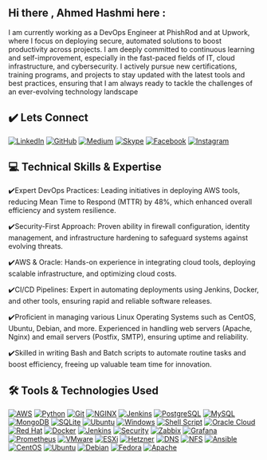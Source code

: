 ## Hi there , Ahmed Hashmi here :

I am currently working as a DevOps Engineer at PhishRod and at Upwork, where I focus on deploying secure, automated solutions to boost productivity across projects. I am deeply committed to continuous learning and self-improvement, especially in the fast-paced fields of IT, cloud infrastructure, and cybersecurity. I actively pursue new certifications, training programs, and projects to stay updated with the latest tools and best practices, ensuring that I am always ready to tackle the challenges of an ever-evolving technology landscape

## ✔️ Lets Connect

[![LinkedIn](https://img.shields.io/badge/LinkedIn-blue?style=flat&logo=linkedin)](https://www.linkedin.com/in/muhammadahmedhashmi/)
[![GitHub](https://img.shields.io/badge/GitHub-black?style=flat&logo=github)](https://github.com/MuhammadHashmi007)
[![Medium](https://img.shields.io/badge/Medium-000000?style=flat&logo=medium)](https://medium.com/@m.ahmedhashmi1)
[![Skype](https://img.shields.io/badge/Skype-blue?style=flat&logo=skype)](https://join.skype.com/invite/yVLNYjzpqeH1)
[![Facebook](https://img.shields.io/badge/Facebook-1877F2?style=flat&logo=facebook&logoColor=white)](https://facebook.com/yourprofile)
[![Instagram](https://img.shields.io/badge/Instagram-E4405F?style=flat&logo=instagram&logoColor=white)](https://instagram.com/yourprofile)


## 💻 Technical Skills & Expertise

✔️Expert DevOps Practices: Leading initiatives in deploying AWS tools, reducing Mean Time to Respond (MTTR) by 48%, which enhanced overall efficiency and system resilience.

✔️Security-First Approach: Proven ability in firewall configuration, identity management, and infrastructure hardening to safeguard systems against evolving threats.

✔️AWS & Oracle: Hands-on experience in integrating cloud tools, deploying scalable infrastructure, and optimizing cloud costs.

✔️CI/CD Pipelines: Expert in automating deployments using Jenkins, Docker, and other tools, ensuring rapid and reliable software releases.

✔️Proficient in managing various Linux Operating Systems such as CentOS, Ubuntu, Debian, and more.
Experienced in handling web servers (Apache, Nginx) and email servers (Postfix, SMTP), ensuring uptime and reliability.

✔️Skilled in writing Bash and Batch scripts to automate routine tasks and boost efficiency, freeing up valuable team time for innovation.

## 🛠️ Tools & Technologies Used

[![AWS](https://img.shields.io/badge/AWS-FF9900?style=for-the-badge&logo=amazon-aws&logoColor=white)]()
[![Python](https://img.shields.io/badge/Python-3776AB?style=for-the-badge&logo=python&logoColor=white)]()
[![Git](https://img.shields.io/badge/Git-F05032?style=for-the-badge&logo=git&logoColor=white)]()
[![NGINX](https://img.shields.io/badge/NGINX-009639?style=for-the-badge&logo=nginx&logoColor=white)]()
[![Jenkins](https://img.shields.io/badge/Jenkins-D24939?style=for-the-badge&logo=jenkins&logoColor=white)]()
[![PostgreSQL](https://img.shields.io/badge/PostgreSQL-336791?style=for-the-badge&logo=postgresql&logoColor=white)]()
[![MySQL](https://img.shields.io/badge/MySQL-4479A1?style=for-the-badge&logo=mysql&logoColor=white)]()
[![MongoDB](https://img.shields.io/badge/MongoDB-47A248?style=for-the-badge&logo=mongodb&logoColor=white)]()
[![SQLite](https://img.shields.io/badge/SQLite-003B57?style=for-the-badge&logo=sqlite&logoColor=white)]()
[![Ubuntu](https://img.shields.io/badge/Ubuntu-E95420?style=for-the-badge&logo=ubuntu&logoColor=white)]()
[![Windows](https://img.shields.io/badge/Windows-0078D6?style=for-the-badge&logo=windows&logoColor=white)]()
[![Shell Script](https://img.shields.io/badge/Shell_Script-4EAA25?style=for-the-badge&logo=gnu-bash&logoColor=white)]()
[![Oracle Cloud](https://img.shields.io/badge/Oracle_Cloud-F80000?style=for-the-badge&logo=oracle&logoColor=white)]()
[![Red Hat](https://img.shields.io/badge/Red_Hat-EE0000?style=for-the-badge&logo=red-hat&logoColor=white)]()
[![Docker](https://img.shields.io/badge/Docker-2496ED?style=for-the-badge&logo=docker&logoColor=white)]()
[![Jenkins](https://img.shields.io/badge/Jenkins-D24939?style=for-the-badge&logo=jenkins&logoColor=white)]()
[![Security](https://img.shields.io/badge/Security-FF0000?style=for-the-badge&logo=security&logoColor=white)]()
[![Zabbix](https://img.shields.io/badge/Zabbix-DC2025?style=for-the-badge&logo=zabbix&logoColor=white)]()
[![Grafana](https://img.shields.io/badge/Grafana-F46800?style=for-the-badge&logo=grafana&logoColor=white)]()
[![Prometheus](https://img.shields.io/badge/Prometheus-E6522C?style=for-the-badge&logo=prometheus&logoColor=white)]()
[![VMware](https://img.shields.io/badge/VMware-607078?style=for-the-badge&logo=vmware&logoColor=white)]()
[![ESXi](https://img.shields.io/badge/ESXi-607078?style=for-the-badge&logo=vmware&logoColor=white)]()
[![Hetzner](https://img.shields.io/badge/Hetzner-D50C2D?style=for-the-badge&logo=hetzner&logoColor=white)]()
[![DNS](https://img.shields.io/badge/DNS-0082C9?style=for-the-badge&logo=dns&logoColor=white)]()
[![NFS](https://img.shields.io/badge/NFS-4A90E2?style=for-the-badge&logo=nfs&logoColor=white)]()
[![Ansible](https://img.shields.io/badge/Ansible-EE0000?style=for-the-badge&logo=ansible&logoColor=white)]()
[![CentOS](https://img.shields.io/badge/CentOS-262577?style=for-the-badge&logo=centos&logoColor=white)]()
[![Ubuntu](https://img.shields.io/badge/Ubuntu-E95420?style=for-the-badge&logo=ubuntu&logoColor=white)]()
[![Debian](https://img.shields.io/badge/Debian-A81D33?style=for-the-badge&logo=debian&logoColor=white)]()
[![Fedora](https://img.shields.io/badge/Fedora-294172?style=for-the-badge&logo=fedora&logoColor=white)]()
[![Apache](https://img.shields.io/badge/Apache-D22128?style=for-the-badge&logo=apache&logoColor=white)]()


















